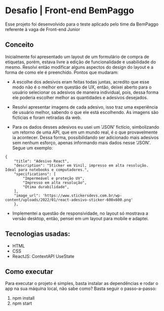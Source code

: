 # Desafio | Front-end BemPaggo

Esse projeto foi desenvolvido para o teste aplicado pelo time da BemPaggo referente à vaga de Front-end Junior

## Conceito

Inicialmente foi apresentado um layout de um formulário de compra de etiquetas, porém, estava livre a edição de funcionalidade e usabilidade do mesmo. Resolvi então modificar alguns aspectos do design do layout e a forma de como ele é preenchido. Pontos que mudaram:

- A escolhe dos adesivos eram feitas todas juntas, acredito que esse modo não é o melhor em questão de UX, então, deixei aberto para o usuário selecionar os adesivos de maneira individual, pois, dessa forma ele poderia escolher melhor as quantidades e adesivos desejados.

- Resolvi apresentar imagens de cada adesivo, isso traz uma experiência de usuário melhor, sabendo o que ele está escolhendo. As imagens são ficticias e foram retiradas da web.

- Para os dados desses adesivos eu usei um 'JSON' fictício, simbolizando um retorno de uma API, que em um mundo real, é o que provavelmente ia acontecer. Dessa forma, possibilidando ser adicionado mais adesivos sem nenhum esforço, apenas informando mais dados nesse 'JSON'. Segue um exemplo:

```
{
    "title": "Adesivo React",
    "description": "Sticker em Vinil, impresso em alta resolução. Ideal para notebooks e computadores.",
    "specifications": [
        "Impermeável e proteção UV",
        "Impresso em alta resolução",
        "Ótima durabilidade",
    ],
    "image_url": 'https://www.stickersdevs.com.br/wp-content/uploads/2022/01/react-adesivo-sticker-600x600.png'
    },
```

- Implementei a questão de responsividade, no layout só mostrava a versão desktop, então, pensei em um layout para mobile e adaptei.

## Tecnologias usadas:

- HTML
- CSS
- ReactJS:
ContextAPI
UseState


## Como executar

Para executar o projeto é simples, basta instalar as dependências e rodar o app na sua máquina local, não sabe como? Basta seguir o passo-a-passo:
1. npm install
2. npm start


